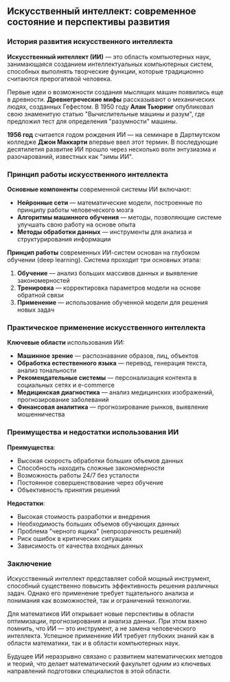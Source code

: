 ## Искусственный интеллект: современное состояние и перспективы развития

### История развития искусственного интеллекта

**Искусственный интеллект (ИИ)** — это область компьютерных наук, занимающаяся созданием интеллектуальных компьютерных систем, способных выполнять творческие функции, которые традиционно считаются прерогативой человека.

Первые идеи о возможности создания мыслящих машин появились еще в древности. **Древнегреческие мифы** рассказывают о механических людях, созданных Гефестом. В 1950 году **Алан Тьюринг** опубликовал свою знаменитую статью "Вычислительные машины и разум", где предложил тест для определения "разумности" машины.

**1956 год** считается годом рождения ИИ — на семинаре в Дартмутском колледже **Джон Маккарти** впервые ввел этот термин. В последующие десятилетия развитие ИИ прошло через несколько волн энтузиазма и разочарований, известных как "зимы ИИ".

### Принцип работы искусственного интеллекта

**Основные компоненты** современной системы ИИ включают:

* **Нейронные сети** — математические модели, построенные по принципу работы человеческого мозга
* **Алгоритмы машинного обучения** — методы, позволяющие системе улучшать свою работу на основе опыта
* **Методы обработки данных** — инструменты для анализа и структурирования информации

**Принцип работы** современных ИИ-систем основан на глубоком обучении (deep learning). Система проходит три основных этапа:

1. **Обучение** — анализ больших массивов данных и выявление закономерностей
2. **Тренировка** — корректировка параметров модели на основе обратной связи
3. **Применение** — использование обученной модели для решения новых задач

### Практическое применение искусственного интеллекта

**Ключевые области** использования ИИ:

* **Машинное зрение** — распознавание образов, лиц, объектов
* **Обработка естественного языка** — перевод, генерация текста, анализ тональности
* **Рекомендательные системы** — персонализация контента в социальных сетях и e-commerce
* **Медицинская диагностика** — анализ медицинских изображений, прогнозирование заболеваний
* **Финансовая аналитика** — прогнозирование рынков, выявление мошенничества

### Преимущества и недостатки использования ИИ

**Преимущества**:
* Высокая скорость обработки больших объемов данных
* Способность находить сложные закономерности
* Возможность работы 24/7 без усталости
* Постоянное совершенствование через обучение
* Объективность принятия решений

**Недостатки**:
* Высокая стоимость разработки и внедрения
* Необходимость больших объемов обучающих данных
* Проблема "черного ящика" (непрозрачность решений)
* Риск ошибок в критических ситуациях
* Зависимость от качества входных данных

### Заключение

Искусственный интеллект представляет собой мощный инструмент, способный существенно повысить эффективность решения различных задач. Однако его применение требует тщательного анализа и понимания как возможностей, так и ограничений технологии.

Для математиков ИИ открывает новые перспективы в области оптимизации, прогнозирования и анализа данных. При этом важно помнить, что ИИ — это инструмент, а не замена человеческого интеллекта. Успешное применение ИИ требует глубоких знаний как в области математики, так и в области компьютерных наук.

Будущее ИИ неразрывно связано с развитием математических методов и теорий, что делает математический факультет одним из ключевых направлений подготовки специалистов в этой области.